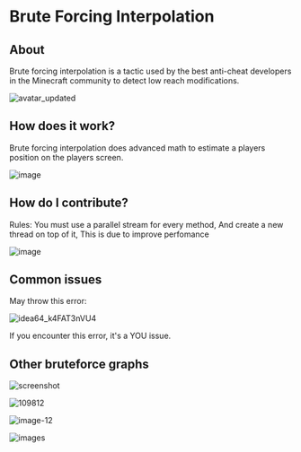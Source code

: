 # Brute Forcing Interpolation 

## About

Brute forcing interpolation is a tactic used by the best anti-cheat developers in the Minecraft community to detect low reach modifications.

![avatar_updated](https://user-images.githubusercontent.com/50290580/122412072-f30d3700-cf8d-11eb-8105-f268bdf23f99.png)

## How does it work?

Brute forcing interpolation does advanced math to estimate a players position on the players screen.

![image](https://user-images.githubusercontent.com/50290580/122410309-79c11480-cf8c-11eb-95d6-14237c9587c5.png)

## How do I contribute?

Rules: You must use a parallel stream for every method, And create a new thread on top of it, This is due to improve perfomance

![image](https://user-images.githubusercontent.com/50290580/122411403-66fb0f80-cf8d-11eb-9757-f85e8c94366b.png)

## Common issues

May throw this error:

![idea64_k4FAT3nVU4](https://user-images.githubusercontent.com/67660019/122411666-37480980-cf85-11eb-9af1-33a20b1ca6ed.png)

If you encounter this error, it's a YOU issue.


## Other bruteforce graphs

![screenshot](https://user-images.githubusercontent.com/67660019/122412443-dbca4b80-cf85-11eb-8320-03c650d55beb.png)

![109812](https://user-images.githubusercontent.com/67660019/122412518-ee448500-cf85-11eb-8376-33398ebf7ec8.png)

![image-12](https://user-images.githubusercontent.com/67660019/122412556-f4d2fc80-cf85-11eb-8caf-61e45eb0a5d7.jpg)

![images](https://user-images.githubusercontent.com/67660019/122412591-fd2b3780-cf85-11eb-9f8d-250ae94d7c02.png)
